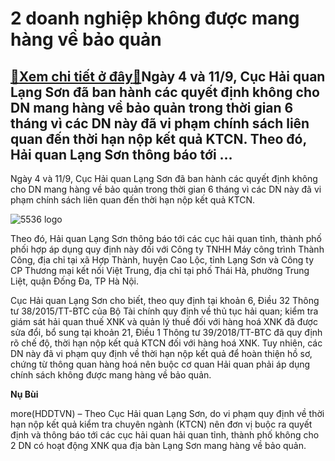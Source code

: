 2 doanh nghiệp không được mang hàng về bảo quản
===============================================

[:gift:Xem chi tiết ở đây:gift:](https://hddtvn.com/2-doanh-nghiep-khong-duoc-mang-hang-ve-bao-quan/)Ngày 4 và 11/9, Cục Hải quan Lạng Sơn đã ban hành các quyết định không cho DN mang hàng về bảo quản trong thời gian 6 tháng vì các DN này đã vi phạm chính sách liên quan đến thời hạn nộp kết quả KTCN. Theo đó, Hải quan Lạng Sơn thông báo tới …
---------------------------------------------------------------------------------------------------------------------------------------------------------------------------------------------------------------------------------------------------


Ngày 4 và 11/9, Cục Hải quan Lạng Sơn đã ban hành các quyết định không cho DN mang hàng về bảo quản trong thời gian 6 tháng vì các DN này đã vi phạm chính sách liên quan đến thời hạn nộp kết quả KTCN.





![5536 logo](https://hddtvn.com/wp-content/uploads/2021/01/5536_logo-3.jpg "undefined")



Theo đó, Hải quan Lạng Sơn thông báo tới các cục hải quan tỉnh, thành phố phối hợp áp dụng quy định này đối với Công ty TNHH Máy công trình Thành Công, địa chỉ tại xã Hợp Thành, huyện Cao Lộc, tỉnh Lạng Sơn và Công ty CP Thương mại kết nối Việt Trung, địa chỉ tại phố Thái Hà, phường Trung Liệt, quận Đống Đa, TP Hà Nội.


Cục Hải quan Lạng Sơn cho biết, theo quy định tại khoản 6, Điều 32 Thông tư 38/2015/TT-BTC của Bộ Tài chính quy định về thủ tục hải quan; kiểm tra giám sát hải quan thuế XNK và quản lý thuế đối với hàng hoá XNK đã được sửa đổi, bổ sung tại khoản 21, Điều 1 Thông tư 39/2018/TT-BTC đã quy định rõ chế độ, thời hạn nộp kết quả KTCN đối với hàng hoá XNK. Tuy nhiên, các DN này đã vi phạm quy định về thời hạn nộp kết quả để hoàn thiện hồ sơ, chứng từ thông quan hàng hoá nên buộc cơ quan Hải quan phải áp dụng chính sách không được mang hàng về bảo quản.




**Nụ Bùi**



more(HDDTVN) – Theo Cục Hải quan Lạng Sơn, do vi phạm quy định về thời hạn nộp kết quả kiểm tra chuyên ngành (KTCN) nên đơn vị buộc ra quyết định và thông báo tới các cục hải quan hải quan tỉnh, thành phố không cho 2 DN có hoạt động XNK qua địa bàn Lạng Sơn mang hàng về bảo quản.

